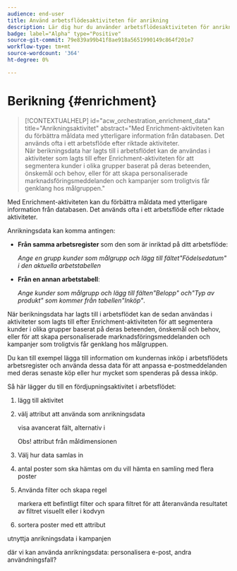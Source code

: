 ```yaml
---
audience: end-user
title: Använd arbetsflödesaktiviteten för anrikning
description: Lär dig hur du använder arbetsflödesaktiviteten för anrikning
badge: label="Alpha" type="Positive"
source-git-commit: 79e839a99b41f8ae918a5651990149c864f201e7
workflow-type: tm+mt
source-wordcount: '364'
ht-degree: 0%

---
```



# Berikning {#enrichment}

>[!CONTEXTUALHELP]
>id="acw_orchestration_enrichment_data"
>title="Anrikningsaktivitet"
>abstract="Med Enrichment-aktiviteten kan du förbättra måldata med ytterligare information från databasen. Det används ofta i ett arbetsflöde efter riktade aktiviteter.<br/>När berikningsdata har lagts till i arbetsflödet kan de användas i aktiviteter som lagts till efter Enrichment-aktiviteten för att segmentera kunder i olika grupper baserat på deras beteenden, önskemål och behov, eller för att skapa personaliserade marknadsföringsmeddelanden och kampanjer som troligtvis får genklang hos målgruppen."

Med Enrichment-aktiviteten kan du förbättra måldata med ytterligare information från databasen. Det används ofta i ett arbetsflöde efter riktade aktiviteter.

Anrikningsdata kan komma antingen:

* **Från samma arbetsregister** som den som är inriktad på ditt arbetsflöde:

   *Ange en grupp kunder som målgrupp och lägg till fältet&quot;Födelsedatum&quot; i den aktuella arbetstabellen*

* **Från en annan arbetstabell**:

   *Ange kunder som målgrupp och lägg till fälten&quot;Belopp&quot; och&quot;Typ av produkt&quot; som kommer från tabellen&quot;Inköp&quot;*.

När berikningsdata har lagts till i arbetsflödet kan de sedan användas i aktiviteter som lagts till efter Enrichment-aktiviteten för att segmentera kunder i olika grupper baserat på deras beteenden, önskemål och behov, eller för att skapa personaliserade marknadsföringsmeddelanden och kampanjer som troligtvis får genklang hos målgruppen.

Du kan till exempel lägga till information om kundernas inköp i arbetsflödets arbetsregister och använda dessa data för att anpassa e-postmeddelanden med deras senaste köp eller hur mycket som spenderas på dessa inköp.

Så här lägger du till en fördjupningsaktivitet i arbetsflödet:

1. lägg till aktivitet
1. välj attribut att använda som anrikningsdata

   visa avancerat fält, alternativ i

   Obs! attribut från måldimensionen

1. Välj hur data samlas in
1. antal poster som ska hämtas om du vill hämta en samling med flera poster
1. Använda filter och skapa regel

   markera ett befintligt filter och spara filtret för att återanvända resultatet av filtret visuellt eller i kodvyn

1. sortera poster med ett attribut

utnyttja anrikningsdata i kampanjen

där vi kan använda anrikningsdata: personalisera e-post, andra användningsfall?

